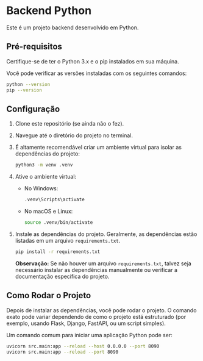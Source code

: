 # Backend Python

Este é um projeto backend desenvolvido em Python.

## Pré-requisitos

Certifique-se de ter o Python 3.x e o pip instalados em sua máquina.

Você pode verificar as versões instaladas com os seguintes comandos:

```bash
python --version
pip --version
```

## Configuração

1. Clone este repositório (se ainda não o fez).
2. Navegue até o diretório do projeto no terminal.
3. É altamente recomendável criar um ambiente virtual para isolar as dependências do projeto:

   ```bash
   python3 -m venv .venv
   ```

4. Ative o ambiente virtual:

   - No Windows:
     ```bash
     .venv\Scripts\activate
     ```
   - No macOS e Linux:
     ```bash
     source .venv/bin/activate
     ```

5. Instale as dependências do projeto. Geralmente, as dependências estão listadas em um arquivo `requirements.txt`.

   ```bash
   pip install -r requirements.txt
   ```

   **Observação:** Se não houver um arquivo `requirements.txt`, talvez seja necessário instalar as dependências manualmente ou verificar a documentação específica do projeto.

## Como Rodar o Projeto

Depois de instalar as dependências, você pode rodar o projeto. O comando exato pode variar dependendo de como o projeto está estruturado (por exemplo, usando Flask, Django, FastAPI, ou um script simples).

Um comando comum para iniciar uma aplicação Python pode ser:

```bash
uvicorn src.main:app --reload --host 0.0.0.0 --port 8090
uvicorn src.main:app --reload --port 8090
```

